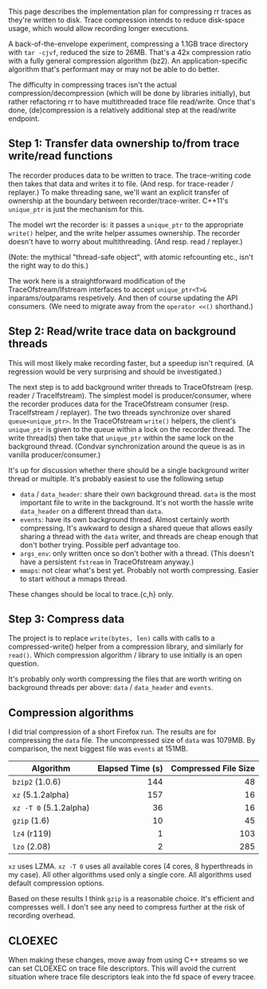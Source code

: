 This page describes the implementation plan for compressing rr traces as they're written to disk.  Trace compression intends to reduce disk-space usage, which would allow recording longer executions.

A back-of-the-envelope experiment, compressing a 1.1GB trace directory with `tar -cjvf`, reduced the size to 26MB.  That's a 42x compression ratio with a fully general compression algorithm (bz2).  An application-specific algorithm that's performant may or may not be able to do better.

The difficulty in compressing traces isn't the actual compression/decompression (which will be done by libraries initially), but rather refactoring rr to have multithreaded trace file read/write.  Once that's done, (de)compression is a relatively additional step at the read/write endpoint.

## Step 1: Transfer data ownership to/from trace write/read functions

The recorder produces data to be written to trace.  The trace-writing code then takes that data and writes it to file.  (And resp. for trace-reader / replayer.)  To make threading sane, we'll want an explicit transfer of ownership at the boundary between recorder/trace-writer.  C++11's `unique_ptr` is just the mechanism for this.

The model wrt the recorder is: it passes a `unique_ptr` to the appropriate `write()` helper, and the write helper assumes ownership.  The recorder doesn't have to worry about multithreading.  (And resp. read / replayer.)

(Note: the mythical "thread-safe object", with atomic refcounting etc., isn't the right way to do this.)

The work here is a straightforward modification of the TraceOfstream/Ifstream interfaces to accept `unique_ptr<T>&` inparams/outparams respetively.  And then of course updating the API consumers.  (We need to migrate away from the `operator <<()` shorthand.)

## Step 2: Read/write trace data on background threads

This will most likely make recording faster, but a speedup isn't required.  (A regression would be very surprising and should be investigated.) 

The next step is to add background writer threads to TraceOfstream (resp. reader / TraceIfstream).  The simplest model is producer/consumer, where the recorder produces data for the TraceOfstream consumer (resp. TraceIfstream / replayer).  The two threads synchronize over shared `queue<unique_ptr>`.  In the TraceOfstream `write()` helpers, the client's `unique_ptr` is given to the queue within a lock on the recorder thread.  The write thread(s) then take that `unique_ptr` within the same lock on the background thread.  (Condvar synchronization around the queue is as in vanilla producer/consumer.)

It's up for discussion whether there should be a single background writer thread or multiple.  It's probably easiest to use the following setup

* `data` / `data_header`: share their own background thread.  `data` is the most important file to write in the background.  It's not worth the hassle write `data_header` on a different thread than `data`.
* `events`: have its own background thread.  Almost certainly worth compressing.  It's awkward to design a shared queue that allows easily sharing a thread with the `data` writer, and threads are cheap enough that don't bother trying.  Possible perf advantage too.
* `args_env`: only written once so don't bother with a thread.  (This doesn't have a persistent `fstream` in TraceOfstream anyway.)
* `mmaps`: not clear what's best yet.  Probably not worth compressing.  Easier to start without a mmaps thread.

These changes should be local to trace.{c,h} only.

## Step 3: Compress data

The project is to replace `write(bytes, len)` calls with calls to a compressed-write() helper from a compression library, and similarly for `read()`.  Which compression algorithm / library to use initially is an open question.

It's probably only worth compressing the files that are worth writing on background threads per above: `data` / `data_header` and `events`.

## Compression algorithms

I did trial compression of a short Firefox run. The results are for compressing the `data` file. The uncompressed size of `data` was 1079MB. By comparison, the next biggest file was `events` at 151MB.

| Algorithm     | Elapsed Time (s) | Compressed File Size |
| ------------- | ----------------:| --------------------:|
| `bzip2` (1.0.6) | 144 | 48 |
| `xz` (5.1.2alpha) | 157 | 16 |
| `xz -T 0` (5.1.2alpha) | 36 | 16 |
| `gzip` (1.6) | 10 | 45 |
| `lz4` (r119) | 1 | 103 |
| `lzo` (2.08) | 2 | 285 |

`xz` uses LZMA. `xz -T 0` uses all available cores (4 cores, 8 hyperthreads in my case). All other algorithms used only a single core. All algorithms used default compression options.

Based on these results I think `gzip` is a reasonable choice. It's efficient and compresses well. I don't see any need to compress further at the risk of recording overhead.

## CLOEXEC

When making these changes, move away from using C++ streams so we can set CLOEXEC on trace file descriptors. This will avoid the current situation where trace file descriptors leak into the fd space of every tracee.